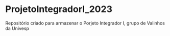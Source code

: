 # ProjetoIntegradorI_2023
 Repositório criado para armazenar o Porjeto Integrador I, grupo de Valinhos da Univesp

